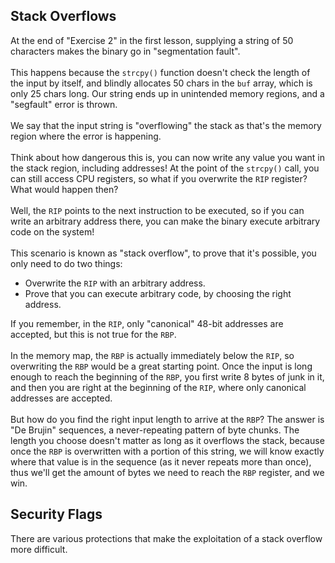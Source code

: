 ## Stack Overflows

At the end of "Exercise 2" in the first lesson, supplying a string of 50 characters makes the binary go in "segmentation fault".\
\
This happens because the `strcpy()` function doesn't check the length of the input by itself, and blindly allocates 50 chars in the `buf` array, which is only 25 chars long. Our string ends up in unintended memory regions, and a "segfault" error is thrown.\
\
We say that the input string is "overflowing" the stack as that's the memory region where the error is happening.\
\
Think about how dangerous this is, you can now write any value you want in the stack region, including addresses! At the point of the `strcpy()` call, you can still access CPU registers, so what if you overwrite the `RIP` register? What would happen then?\
\
Well, the `RIP` points to the next instruction to be executed, so if you can write an arbitrary address there, you can make the binary execute arbitrary code on the system!\
\
This scenario is known as "stack overflow", to prove that it's possible, you only need to do two things:
- Overwrite the `RIP` with an arbitrary address.
- Prove that you can execute arbitrary code, by choosing the right address.

If you remember, in the `RIP`, only "canonical" 48-bit addresses are accepted, but this is not true for the `RBP`.\
\
In the memory map, the `RBP` is actually immediately below the `RIP`, so overwriting the `RBP` would be a great starting point. Once the input is long enough to reach the beginning of the `RBP`, you first write 8 bytes of junk in it, and then you are right at the beginning of the `RIP`, where only canonical addresses are accepted.\
\
But how do you find the right input length to arrive at the `RBP`? The answer is "De Brujin" sequences, a never-repeating pattern of byte chunks. The length you choose doesn't matter as long as it overflows the stack, because once the `RBP` is overwritten with a portion of this string, we will know exactly where that value is in the sequence (as it never repeats more than once), thus we'll get the amount of bytes we need to reach the `RBP` register, and we win.

## Security Flags

There are various protections that make the exploitation of a stack overflow more difficult.
